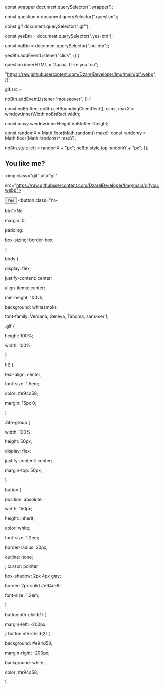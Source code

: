 const wrapper document.querySelector(".wrapper");

const question = document.querySelector(".question");

const gif document.querySelector(".gif");

const yesBtn = document.querySelector(".yes-btn");

const noBtn = document.querySelector(".no-btn");

yesBtn.addEventListener("click", () {

question.innerHTML = "Aaaaa, I like you too";

"https://raw.githubusercontent.com/DzarelDeveloper/Img/main/gif.webp"; });

gif.src =

noBtn.addEventListener("mouseover", () {

const noßtnRect noßtn.getBoundingClientRect(); const maxX = window.innerWidth noßtnRect.width;

const maxy window.innerHeight noßtnRect.height;

const randomX = Math.floor(Math.random() maxx); const randomy = Math.floor(Math.random()* maxY);

noßtn.style.left = randomX + "px"; noßtn.style.top randomY + "px"; });
<!doctype html>

<html lang="en">

<head>

<meta charset="UTF-8">

<meta name="viewport" content="width=device-width, initial-scale=1.0">

<title>Message for you</title

<link rel="stylesheet" href="style.css">

</head>

<div class="wrapper">

<body>

<h2 class="question">You like me?</h2>

<img class="gif" alt="gif"

src="https://raw.githubusercontent.com/DzarelDeveloper/Img/main/gifyou.webp"> <div class="btn-group"> <button class="yes-btn">Yes</button> <button class="no-

btn">No</button>

</div>

</div>

<script src="script.js"></script>

</body>

</html>
margin: 0;

padding:

box-sizing: border-box;

}

body (

display: flex;

justify-content: center;

align-items: center;

min-height: 100vh;

background: whitesmoke;

font-family: Verdana, Geneva, Tahoma, sans-serif;

.gif {

height: 100%;

width: 100%;

}

h2 {

text-align: center;

font-size: 1.5em;

color: #e94d58;

margin: 15px 0;

}

.btn-group {

width: 100%;

height: 50px;

display: flex;

justify-content: center;

margin-top: 50px;

}

button (

position: absolute;

width: 150px;

height: inherit;

color: white;

font-size: 1.2em;

border-radius: 30px;

outline: none;

; cursor: pointer

box-shadow: 2px 4px gray;

border: 2px solid #e94d58;

font-size: 1.2em;

}

button:nth-child(1) {

margin-left: -200px;

} button:nth-child(2) {

background: #e94d58;

margin-right: -200px;

background: white;

color: #e94d58;

}
